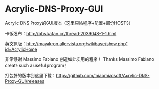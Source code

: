 # Acrylic-DNS-Proxy-GUI

Acrylic DNS Proxy的GUI版本（这里只帖程序+配置+部份HOSTS）

卡饭发布：http://bbs.kafan.cn/thread-2039048-1-1.html

英文原版：http://mayakron.altervista.org/wikibase/show.php?id=AcrylicHome



非常感谢 Massimo Fabiano 创造如此实用的程序！
Thanks Massimo Fabiano create such a useful program！


打包好的版本到这里下载：https://github.com/miaomiaosoft/Acrylic-DNS-Proxy-GUI/releases
